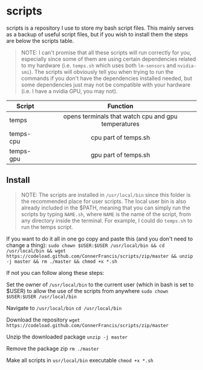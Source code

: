 # scripts

scripts is a repository I use to store my bash script files. This mainly serves as a backup of useful script files, but if you wish to install them the steps are below the scripts table.

>NOTE:
I can't promise that all these scripts will run correctly for you, especially since some of them are using certain dependencies related to my hardware (i.e. `temps.sh` which uses both `lm-sensors` and `nvidia-smi`). The scripts will obviously tell you when trying to run the commands if you don't have the dependencies installed needed, but some dependencies just may not be compatible with your hardware (i.e. I have a nvidia GPU, you may not).

| Script        | Function      |
| ------------- |:-------------:|
| temps         | opens terminals that watch cpu and gpu temperatures   |
| temps-cpu     | cpu part of temps.sh |
| temps-gpu     | gpu part of temps.sh |



## Install

>NOTE: The scripts are installed in `/usr/local/bin` since this folder is the recommended place for user scripts. The local user bin is also already included in the $PATH, meaning that you can simply run the scripts by typing `NAME.sh`, where `NAME` is the name of the script, from any directory inside the terminal. For example, I could do `temps.sh` to run the temps script.

If you want to do it all in one go copy and paste this (and you don't need to change a thing):
`sudo chown $USER:$USER /usr/local/bin && cd /usr/local/bin && wget https://codeload.github.com/ConnerFrancis/scripts/zip/master && unzip -j master && rm ./master && chmod +x *.sh`

If not you can follow along these steps:

Set the owner of `/usr/local/bin` to the current user (which in bash is set to $USER) to allow the use of the scripts from anywhere
`sudo chown $USER:$USER /usr/local/bin`

Navigate to `/usr/local/bin`
`cd /usr/local/bin`

Download the repository
`wget https://codeload.github.com/ConnerFrancis/scripts/zip/master`

Unzip the downloaded package
`unzip -j master`

Remove the package zip
`rm ./master`

Make all scripts in `usr/local/bin` executable
`chmod +x *.sh`
